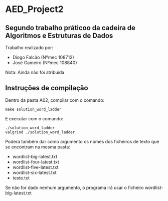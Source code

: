 # AED_Project2
## Segundo trabalho práticoo da cadeira de Algoritmos e Estruturas de Dados

Trabalho realizado por:
- Diogo Falcão (Nºmec 108712)
- José Gameiro (Nºmec 108840)

Nota: Ainda não foi atribuída

## Instruções de compilação
Dentro da pasta A02, compilar com o comando:
```
make solution_word_ladder
```

E executar com o comando:
```
./solution_word_ladder
valgrind ./solution_word_ladder
```

Poderá também dar como argumento os nomes dos ficheiros de texto que se encontram na mesma pasta: 
- wordlist-big-latest.txt
- wordlist-four-latest.txt
- wordlist-five-latest.txt
- wordlist-six-latest.txt
- teste.txt

Se não for dado nenhum argumento, o programa irá usar o ficheiro wordlist-big-latest.txt